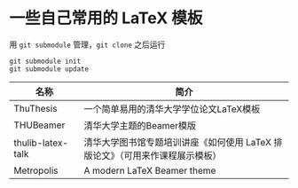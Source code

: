 # 一些自己常用的 LaTeX 模板

用 `git submodule` 管理，`git clone` 之后运行

```
git submodule init
git submodule update
```

|名称|简介|
| --- | --- |
| ThuThesis | 一个简单易用的清华大学学位论文LaTeX模板 |
| THUBeamer | 清华大学主题的Beamer模版 |
| thulib-latex-talk | 清华大学图书馆专题培训讲座《如何使用 LaTeX 排版论文》（可用来作课程展示模板） |
| Metropolis | A modern LaTeX Beamer theme |


